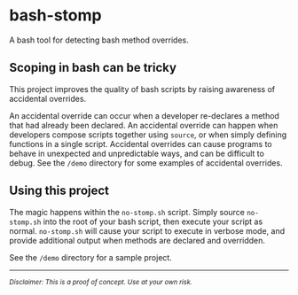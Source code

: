 # bash-stomp
A bash tool for detecting bash method overrides.


## Scoping in bash can be tricky

This project improves the quality of bash scripts by raising awareness of accidental overrides.

An accidental override can occur when a developer re-declares a method that had already been declared. An accidental override can happen when developers compose scripts together using `source`, or when simply defining functions in a single script. Accidental overrides can cause programs to behave in unexpected and unpredictable ways, and can be difficult to debug. See the `/demo` directory for some examples of accidental overrides.



## Using this project

The magic happens within the `no-stomp.sh` script.  Simply source `no-stomp.sh` into the root of your bash script, then execute your script as normal.  `no-stomp.sh` will cause your script to execute in verbose mode, and provide additional output when methods are declared and overridden.

See the `/demo` directory for a sample project.

_______

<sup>_Disclaimer: This is a proof of concept. Use at your own risk._</sup>
